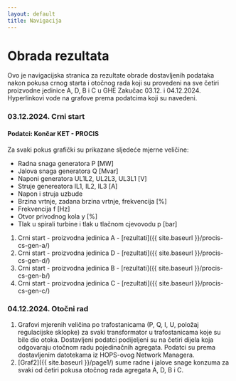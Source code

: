```yaml
---
layout: default
title: Navigacija
---
```


# Obrada rezultata

Ovo je navigacijska stranica za rezultate obrade dostavljenih podataka nakon pokusa
crnog starta i otočnog rada koji su provedeni na sve četiri proizvodne jedinice A, D, B i C u GHE Zakučac
03.12. i 04.12.2024. Hyperlinkovi vode na grafove prema podatcima koji su navedeni. 

### 03.12.2024. Crni start

#### Podatci: Končar KET - PROCIS
Za svaki pokus grafički su prikazane sljedeće mjerne veličine:
* Radna snaga generatora P [MW\]
* Jalova snaga generatora Q [Mvar\]
* Naponi generatora UL1L2, UL2L3, UL3L1 \[V\]
* Struje genereatora IL1, IL2, IL3 \[A\]
* Napon i struja uzbude
* Brzina vrtnje, zadana brzina vrtnje, frekvencija \[%\]
* Frekvencija f \[Hz\]
* Otvor privodnog kola y \[%]
* Tlak u spirali turbine i tlak u tlačnom cjevovodu p \[bar\]


1. Crni start - proizvodna jedinica A - [rezultati]({{ site.baseurl }}/procis-cs-gen-a/)
2. Crni start - proizvodna jedinica D - [rezultati]({{ site.baseurl }}/procis-cs-gen-d/)
3. Crni start - proizvodna jedinica B - [rezultati]({{ site.baseurl }}/procis-cs-gen-b/)
4. Crni start - proizvodna jedinica C - [rezultati]({{ site.baseurl }}/procis-cs-gen-c/)

### 04.12.2024. Otočni rad
1. Grafovi mjerenih veličina po trafostanicama (P, Q, I, U, položaj regulacijske sklopke) za svaki transformator u trafostanicama koje su bile dio otoka.
Dostavljeni podatci podijeljeni su na četiri dijela koja odgovaraju otočnom radu pojedinačnih agregata. Podatci su prema dostavljenim datotekama iz HOPS-ovog Network Managera.
2. [Graf2]({{ site.baseurl }}/page1/) sume radne i jalove snage konzuma za svaki od četiri pokusa otočnog rada agregata A, D, B i C.

